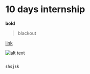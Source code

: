 # 10 days internship
**bold**
>blackout 

[link](https://github.com/jyothis-vb)

![alt text](image.jpg)
```

shsjsk


